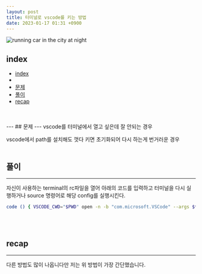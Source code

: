 ```yaml
---
layout: post
title: 터미널로 vscode를 키는 방법
date: 2023-01-17 01:31 +0900
---
```

<img src="https://images.unsplash.com/photo-1611172062119-05251ea06de8?ixlib=rb-4.0.3&ixid=MnwxMjA3fDB8MHxwaG90by1wYWdlfHx8fGVufDB8fHx8&auto=format&fit=crop&w=1770&q=80" alt="running car in the city at night">

<!--break-->
## index 
- [index](#index)
- [](#)
- [문제](#문제)
- [풀이](#풀이)
- [recap](#recap)

<br>
<br>
--- 
## 문제 
--- 
vscode를 터미널에서 열고 싶은데 잘 안되는 경우

vscode에서 path를 설치해도 껏다 키면 초기화되어 다시 하는게 번거러운 경우
<br>
<br>

## 풀이 
--- 
자신이 사용하는 terminal의 rc파일을 열어 아래의 코드를 입력하고 터미널을 다시 실행하거나 source 명령어로 해당 config를 실행시킨다.

```bash
code () { VSCODE_CWD="$PWD" open -n -b "com.microsoft.VSCode" --args $* ;}
```
<br>
<br>

## recap 
--- 
다른 방법도 많이 나옵니다만 저는 위 방법이 가장 간단했습니다.
<br>
<br>
